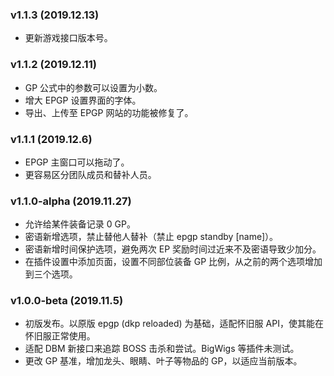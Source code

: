 ### v1.1.3 (2019.12.13)

- 更新游戏接口版本号。

### v1.1.2 (2019.12.11)

- GP 公式中的参数可以设置为小数。
- 增大 EPGP 设置界面的字体。
- 导出、上传至 EPGP 网站的功能被修复了。

### v1.1.1 (2019.12.6)

- EPGP 主窗口可以拖动了。
- 更容易区分团队成员和替补人员。

### v1.1.0-alpha (2019.11.27)

- 允许给某件装备记录 0 GP。
- 密语新增选项，禁止替他人替补（禁止 epgp standby [name]）。
- 密语新增时间保护选项，避免两次 EP 奖励时间过近来不及密语导致少加分。
- 在插件设置中添加页面，设置不同部位装备 GP 比例，从之前的两个选项增加到三个选项。

### v1.0.0-beta (2019.11.5)

- 初版发布。以原版 epgp (dkp reloaded) 为基础，适配怀旧服 API，使其能在怀旧服正常使用。
- 适配 DBM 新接口来追踪 BOSS 击杀和尝试。BigWigs 等插件未测试。
- 更改 GP 基准，增加龙头、眼睛、叶子等物品的 GP，以适应当前版本。
